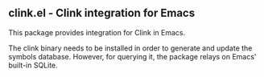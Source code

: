clink.el - Clink integration for Emacs
--

This package provides integration for Clink in Emacs.

The clink binary needs to be installed in order to generate and update the
symbols database. However, for querying it, the package relays on Emacs'
built-in SQLite.
